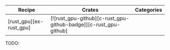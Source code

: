 | Recipe | Crates | Categories |
|--------|--------|------------|
| [rust_gpu][ex-rust_gpu] | [![rust_gpu-github][c-rust_gpu-github-badge]][c-rust_gpu-github] | |
<div class="hidden">
TODO:
</div>
